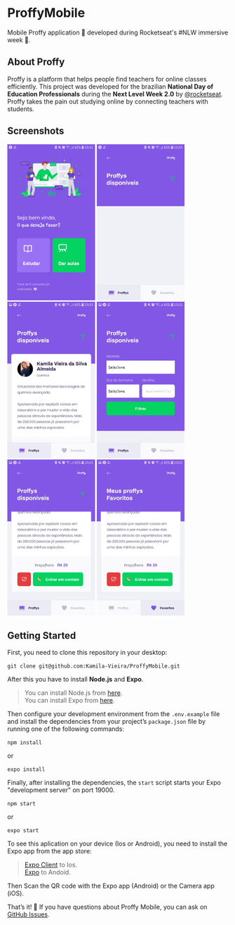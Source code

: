 # ProffyMobile

Mobile Proffy application 💜 developed during Rocketseat's #NLW immersive week :rocket:.

## About Proffy

Proffy is a platform that helps people find teachers for online classes efficiently. This project was developed for the brazilian **National Day of Education Professionals** during the **Next Level Week 2.0** by [@rocketseat](https://github.com/rocketseat).
Proffy takes the pain out studying online by connecting teachers with students.

## Screenshots

<div>
  <img src="/src/assets/Screenshots/Landing.jpg" alt="drawing" width="200"/>
  <img src="/src/assets/Screenshots/Filtro.jpg" alt="drawing" width="200"/>
  <img src="/src/assets/Screenshots/Card.jpg" alt="drawing" width="200"/>
  <img src="/src/assets/Screenshots/FiltroII.jpg" alt="drawing" width="200"/>
  <img src="/src/assets/Screenshots/Botoes.jpg" alt="drawing" width="200"/>
  <img src="/src/assets/Screenshots/Favoritos.jpg" alt="drawing" width="200"/>
</div>

## Getting Started

First, you need to clone this repository in your desktop:

```
git clone git@github.com:Kamila-Vieira/ProffyMobile.git
```
After this you have to install **Node.js** and **Expo**.

> You can install Node.js from [here](https://nodejs.org/en/).</br>
> You can install Expo from [here](https://expo.io/dashboard/).

Then configure your development environment from the ```.env.example``` file and install the dependencies from your project’s ```package.json``` file by running one of the following commands:
```
npm install
```
or
```
expo install
```
Finally, after installing the dependencies, the ```start``` script starts your Expo "development server" on port 19000.
```
npm start
```
or
```
expo start
```
To see this aplication on your device (Ios or Android), you need to install the Expo app from the app store: 

> [Expo Client](https://apps.apple.com/br/app/expo-client/id982107779) to Ios.</br>
> [Expo](https://play.google.com/store/apps/details?id=host.exp.exponent&hl=pt_BR) to Andoid.

Then Scan the QR code with the Expo app (Android) or the Camera app (iOS).

That’s it! 💜
If you have questions about Proffy Mobile, you can ask on [GitHub Issues](https://github.com/Kamila-Vieira/ProffyMobile/pulls).

